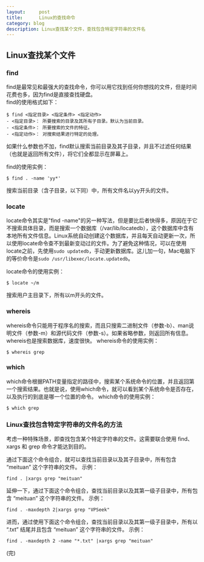 ```yaml
---
layout:     post
title:      Linux的查找命令
category: blog
description: Linux查找某个文件，查找包含特定字符串的文件名
---
```


## Linux查找某个文件  
   
### find   

find是最常见和最强大的查找命令，你可以用它找到任何你想找的文件，但是时间花费也多，因为find是直接查找硬盘。    
find的使用格式如下：    
	
	$ find <指定目录> <指定条件> <指定动作>    
	- <指定目录>： 所要搜索的目录及其所有子目录。默认为当前目录。   
	- <指定条件>： 所要搜索的文件的特征。   
	- <指定动作>： 对搜索结果进行特定的处理。
	
如果什么参数也不加，find默认搜索当前目录及其子目录，并且不过滤任何结果（也就是返回所有文件），将它们全都显示在屏幕上。      

find的使用实例：     
	
	$ find . -name 'yy*'   

搜索当前目录（含子目录，以下同）中，所有文件名以yy开头的文件。　   

### locate    

locate命令其实是"find -name"的另一种写法，但是要比后者快得多，原因在于它不搜索具体目录，而是搜索一个数据库（/var/lib/locatedb），这个数据库中含有本地所有文件信息。Linux系统自动创建这个数据库，并且每天自动更新一次，所以使用locate命令查不到最新变动过的文件。为了避免这种情况，可以在使用locate之前，先使用`sudo updatedb`，手动更新数据库。这儿加一句，Mac电脑下的等价命令是`sudo /usr/libexec/locate.updatedb`。

locate命令的使用实例：
	
	$ locate ~/m	
	
搜索用户主目录下，所有以m开头的文件。

### whereis    

whereis命令只能用于程序名的搜索，而且只搜索二进制文件（参数-b）、man说明文件（参数-m）和源代码文件（参数-s）。如果省略参数，则返回所有信息。whereis也是搜索数据库，速度很快。
whereis命令的使用实例：　
	
	$ whereis grep

### which  
which命令根据PATH变量指定的路径中，搜索某个系统命令的位置，并且返回第一个搜索结果。也就是说，使用which命令，就可以看到某个系统命令是否存在，以及执行的到底是哪一个位置的命令。
which命令的使用实例：		
		
	$ which grep

### Linux查找包含特定字符串的文件名的方法   

考虑一种特殊场景，即查找包含某个特定字符串的文件。这需要联合使用 find、xargs 和 grep 命令才能达到目的。

通过下面这个命令组合，就可以查找当前目录以及其子目录中，所有包含 “meituan” 这个字符串的文件。
示例：

	find . |xargs grep "meituan"   
延伸一下，通过下面这个命令组合，查找当前目录以及其第一级子目录中，所有包含 “meituan” 这个字符串的文件。
示例：

	find . -maxdepth 2|xargs grep "VPSeek"   
进而，通过使用下面这个命令组合，查找当前目录以及其第一级子目录中，所有以 “.txt” 结尾并且包含 “meituan” 这个字符串的文件。
示例：

	find . -maxdepth 2 -name "*.txt" |xargs grep "meituan"  	
(完)


	                                                                                                                                                                             